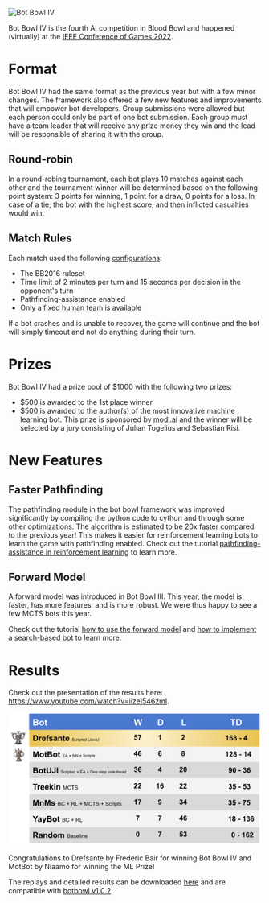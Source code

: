 ![Bot Bowl IV](img/botbowl-iv.png?raw=true "Bot Bowl IV")

Bot Bowl IV is the fourth AI competition in Blood Bowl and happened (virtually) at the [IEEE Conference of Games 2022](https://ieee-cog.org/2022/). 

# Format
Bot Bowl IV had the same format as the previous year but with a few minor changes. 
The framework also offered a few new features and improvements that will empower bot developers. 
Group submissions were allowed but each person could only be part of one bot submission.
Each group must have a team leader that will receive any prize money they win and the lead will be responsible of sharing it with the group.

## Round-robin
In a round-robing tournament, each bot plays 10 matches against each other and the tournament winner will be determined based on the following point system: 3 points for winning, 1 point for a draw, 0 points for a loss. 
In case of a tie, the bot with the highest score, and then inflicted casualties would win.

## Match Rules
Each match used the following [configurations](../botbowl/data/config/bot-bowl.json):

- The BB2016 ruleset
- Time limit of 2 minutes per turn and 15 seconds per decision in the opponent's turn
- Pathfinding-assistance enabled
- Only a [fixed human team](../botbowl/data/teams/11/human.json) is available

If a bot crashes and is unable to recover, the game will continue and the bot will simply timeout and not do anything during their turn.

# Prizes

Bot Bowl IV had a prize pool of $1000 with the following two prizes:

- $500 is awarded to the 1st place winner
- $500 is awarded to the author(s) of the most innovative machine learning bot. This prize is sponsored by [modl.ai](modl.ai) and the winner will be selected by a jury consisting of Julian Togelius and Sebastian Risi.

# New Features

## Faster Pathfinding
The pathfinding module in the bot bowl framework was improved significantly by compiling the python code to cython and through some other optimizations.
The algorithm is estimated to be 20x faster compared to the previous year!
This makes it easier for reinforcement learning bots to learn the game with pathfinding enabled.
Check out the tutorial [pathfinding-assistance in reinforcement learning](a2c-pathfinding.md) to learn more.

## Forward Model
A forward model was introduced in Bot Bowl III. This year, the model is faster, has more features, and is more robust.
We were thus happy to see a few MCTS bots this year.

Check out the tutorial [how to use the forward model](forward-model.md) and [how to implement a search-based bot](search-based.md) to learn more.

# Results

Check out the presentation of the results here: https://www.youtube.com/watch?v=iizeI546zmI.

![Bot Bowl IV Results](img/bot-bowl-iv-results.png?raw=true "Bot Bowl IV Results")

Congratulations to Drefsante by Frederic Bair for winning Bot Bowl IV and MotBot by Niaamo for winning the ML Prize!

The replays and detailed results can be downloaded [here](https://drive.google.com/drive/folders/1q6AMkfrbN7wEFroaFn7Mpys2U0eirhjY?usp=sharing) and are compatible with [botbowl v1.0.2](https://github.com/njustesen/botbowl/releases/tag/1.0.1).
